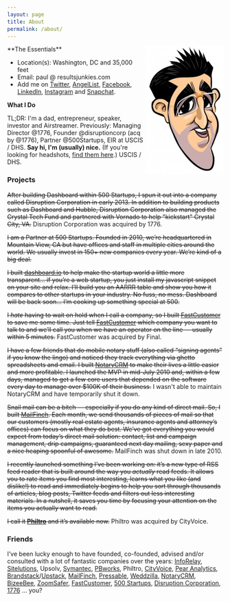 ```yaml
---
layout: page
title: About
permalink: /about/
---
```

<img style="float: right" src="/assets/2008/02/paul-caricature-183x300.jpg">
**The Essentials**

  * Location(s): Washington, DC and 35,000 feet
  * Email: paul @ resultsjunkies.com
  * Add me on [Twitter](http://twitter.com/paulsingh), [AngelList](http://angel.co/paulsingh), [Facebook](http://facebook.com/paulsingh), [LinkedIn](http://www.linkedin.com/in/paulsingh), [Instagram](http://instagram.com/resultsjunkies) and [Snapchat](http://www.snapchat.com/add/resultsjunkies).



**What I Do**

TL;DR: I'm a dad, entrepreneur, speaker, investor and Airstreamer. Previously: Managing Director @1776, Founder @disruptioncorp (acq by @1776), Partner @500Startups, EIR at USCIS / DHS. **Say hi, I'm (usually) nice.** (If you're looking for headshots, <a href="https://docs.google.com/document/d/1UstcfltnzawY_8o4AuSeF_ZDib4hpTAjjoEFsQ7pbcs/edit?usp=sharing" target="_blank">find them here</a>.)  USCIS / DHS.

### **Projects**

<span style="text-decoration: line-through;">After building Dashboard within 500 Startups, I spun it out into a company called Disruption Corporation in early 2013. In addition to building products such as Dashboard and Hubble, Disruption Corporation also managed the Crystal Tech Fund and partnered with Vornado to help "kickstart" Crystal City, VA.</span> Disruption Corporation was acquired by 1776.

<span style="text-decoration: line-through;">I am a Partner at 500 Startups. Founded in 2010, we&#8217;re headquartered in Mountain View, CA but have offices and staff in multiple cities around the world. We usually invest in 150+ new companies every year. We&#8217;re kind of a big deal.</span>

<span style="text-decoration: line-through;">I built <a title="Startup Metrics (For Pirates) Made Easy" href="http://dashboard.io">dashboard.io</a> to help make the startup world a little more transparent&#8230; if you&#8217;re a web startup, you just install my javascript snippet on your site and relax. I&#8217;ll build you an AARRR table and show you how it compares to other startups in your industry. No fuss, no mess. Dashboard will be back soon&#8230; I&#8217;m cooking up something special at 500.</span>

<span style="text-decoration: line-through;">I *hate* having to wait on hold when I call a company, so I built <a href="http://www.fastcustomer.com" target="_blank">FastCustomer</a> to save me some time. Just tell <a href="http://www.fastcustomer.com" target="_blank">FastCustomer</a> which company you want to talk to and we&#8217;ll call you when we have an operator on the line &#8212; usually within 5 minutes.</span> FastCustomer was acquired by Final.

<span style="text-decoration: line-through;">I have a few friends that do mobile notary stuff (also called &#8220;signing agents&#8221; if you know the lingo) and noticed they track everything via ghetto spreadsheets and email. I built <a title="Notary CRM Software" href="http://notarycrm.com/" target="_blank">NotaryCRM</a> to make their lives a little easier and more profitable. I launched the MVP in mid-July 2010 and, within a few days, managed to get a few core users that depended on the software every day to manage over $100K of their business.</span> I wasn't able to maintain NotaryCRM and have temporarily shut it down.

<span style="text-decoration: line-through;">Snail mail can be a bitch &#8212; especially if you do any kind of direct mail. So, I built <a title="On Demand Direct Mail" href="http://www.mailfinch.com" target="_blank">MailFinch</a>. Each month, we send thousands of pieces of mail so that our customers (mostly real estate agents, insurance agents and attorney&#8217;s offices) can focus on what they do best. We&#8217;ve got everything you would expect from today&#8217;s direct mail solution: contact, list and campaign management, drip campaigns, guaranteed next day mailing, sexy paper and a nice heaping spoonful of awesome.</span> MailFinch was shut down in late 2010.

<span style="text-decoration: line-through;">I recently launched something I&#8217;ve been working on: it&#8217;s a new type of RSS feed reader that is built around the way you <em>actually</em> read feeds. It allows you to rate items you find most interesting, learns what you like (and dislike!) to read and immediately begins to help you sort through thousands of articles, blog posts, Twitter feeds and filters out less interesting materials. In a nutshell, it saves you time by focusing your attention on the items you actually want to read.</span>

<span style="text-decoration: line-through;">I call it <strong><a href="http://www.philtro.com">Philtro</a></strong> and it&#8217;s available now.</span> Philtro was acquired by CityVoice.

### Friends

I&#8217;ve been lucky enough to have founded, co-founded, advised and/or consulted with a lot of fantastic companies over the years: <a href="http://inforelay.com" target="_blank">InfoRelay</a>, <a href="http://sitelutions.com" target="_blank">Sitelutions</a>, Upsolv, [Symantec](http://symantec.com), [PBworks](http://pbworks.com), Philtro, <a href="http://www.cityvoice.com" target="_blank">CityVoice</a>, <a href="http://www.pearanalytics.com" target="_blank">Pear Analytics</a>, <a href="http://www.brandstack.com" target="_blank">Brandstack</a>/<a href="http://www.upstack.com" target="_blank">Upstack</a>, <a href="https://www.mailfinch.com" target="_blank">MailFinch</a>, <a href="http://pressable.com" target="_blank">Pressable</a>, <a href="http://www.weddzilla.com" target="_blank">Weddzilla</a>, <a title="NotaryCRM mobile notary public software" href="http://notarycrm.com" target="_blank">NotaryCRM</a>, [BizeeBee](http://bizeebee.com), [ZoomSafer](http://zoomsafer.com), <a href="http://www.fastcustomer.com" target="_blank">FastCustomer</a>, [500 Startups](http://500.co), [Disruption Corporation](http://disruption.vc), [1776](http://1776.vc) &#8230; you?